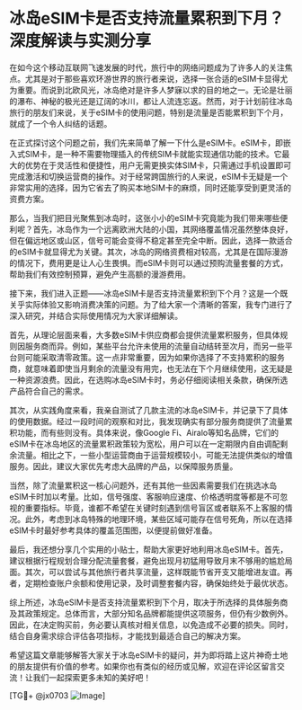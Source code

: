 # 冰岛eSIM卡是否支持流量累积到下月？深度解读与实测分享

在如今这个移动互联网飞速发展的时代，旅行中的网络问题成为了许多人的关注焦点。尤其是对于那些喜欢环游世界的旅行者来说，选择一张合适的eSIM卡显得尤为重要。而说到北欧风光，冰岛绝对是许多人梦寐以求的目的地之一。无论是壮丽的瀑布、神秘的极光还是辽阔的冰川，都让人流连忘返。然而，对于计划前往冰岛旅行的朋友们来说，关于eSIM卡的使用问题，特别是流量是否能累积到下个月，就成了一个令人纠结的话题。

在正式探讨这个问题之前，我们先来简单了解一下什么是eSIM卡。eSIM卡，即嵌入式SIM卡，是一种不需要物理插入的传统SIM卡就能实现通信功能的技术。它最大的优势在于灵活性和便捷性，用户无需更换实体SIM卡，只需通过手机设置即可完成激活和切换运营商的操作。对于经常跨国旅行的人来说，eSIM卡无疑是一个非常实用的选择，因为它省去了购买本地SIM卡的麻烦，同时还能享受到更灵活的资费方案。

那么，当我们把目光聚焦到冰岛时，这张小小的eSIM卡究竟能为我们带来哪些便利呢？首先，冰岛作为一个远离欧洲大陆的小国，其网络覆盖情况虽然整体良好，但在偏远地区或山区，信号可能会变得不稳定甚至完全中断。因此，选择一款适合的eSIM卡就显得尤为关键。其次，冰岛的网络资费相对较高，尤其是在国际漫游的情况下，费用更是让人心生畏惧。而eSIM卡则可以通过预购流量套餐的方式，帮助我们有效控制预算，避免产生高额的漫游费用。

接下来，我们进入正题——冰岛eSIM卡是否支持流量累积到下个月？这是一个既关乎实际体验又影响消费决策的问题。为了给大家一个清晰的答案，我专门进行了深入研究，并结合实际使用情况为大家详细解读。

首先，从理论层面来看，大多数eSIM卡供应商都会提供流量累积服务，但具体规则因服务商而异。例如，某些平台允许未使用的流量自动结转至次月，而另一些平台则可能采取清零政策。这一点非常重要，因为如果你选择了不支持累积的服务商，就意味着即使当月剩余的流量没有用完，也无法在下个月继续使用，这无疑是一种资源浪费。因此，在选购冰岛eSIM卡时，务必仔细阅读相关条款，确保所选产品符合自己的需求。

其次，从实践角度来看，我亲自测试了几款主流的冰岛eSIM卡，并记录下了具体的使用数据。经过一段时间的观察和对比，我发现确实有部分服务商提供了流量累积功能，而有些则没有。具体来说，像Google Fi、Airalo等知名品牌，它们的eSIM卡在冰岛地区的流量累积政策较为宽松，用户可以在一定期限内自由调配剩余流量。相比之下，一些小型运营商由于运营规模较小，可能无法提供类似的增值服务。因此，建议大家优先考虑大品牌的产品，以保障服务质量。

当然，除了流量累积这一核心问题外，还有其他一些因素需要我们在挑选冰岛eSIM卡时加以考量。比如，信号强度、客服响应速度、价格透明度等都是不可忽视的重要指标。毕竟，谁都不希望在关键时刻遇到信号盲区或者联系不上客服的情况。此外，考虑到冰岛特殊的地理环境，某些区域可能存在信号死角，所以在选择eSIM卡时最好参考具体的覆盖范围图，以便提前做好准备。

最后，我还想分享几个实用的小贴士，帮助大家更好地利用冰岛eSIM卡。首先，建议根据行程规划合理分配流量套餐，避免出现月初猛用导致月末不够用的尴尬局面。其次，可以尝试与其他旅行者共享流量，这样既能节省开支又能增进友谊。再者，定期检查账户余额和使用记录，及时调整套餐内容，确保始终处于最优状态。

综上所述，冰岛eSIM卡是否支持流量累积到下个月，取决于所选择的具体服务商及其政策规定。总体而言，大部分知名品牌都能提供这项服务，但仍有少数例外。因此，在决定购买前，务必要认真核对相关信息，以免造成不必要的损失。同时，结合自身需求综合评估各项指标，才能找到最适合自己的解决方案。

希望这篇文章能够解答大家关于冰岛eSIM卡的疑问，并为即将踏上这片神奇土地的朋友提供有价值的参考。如果你也有类似的经历或见解，欢迎在评论区留言交流！让我们一起探索更多未知的美好吧！

[TG💪+ @jx0703 ![Image](https://github.com/user-attachments/assets/dbca1d08-cadb-493c-b0ec-ad6f7a83f270)]
